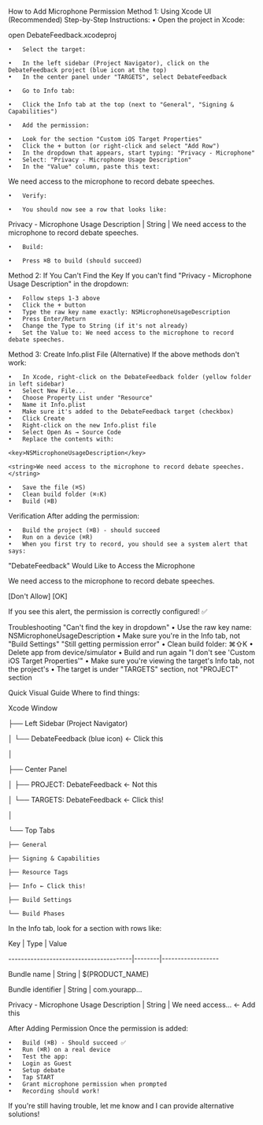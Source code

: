 How to Add Microphone Permission
Method 1: Using Xcode UI (Recommended)
Step-by-Step Instructions:
	•	Open the project in Xcode:

open DebateFeedback.xcodeproj

	•	Select the target:

	•	In the left sidebar (Project Navigator), click on the DebateFeedback project (blue icon at the top)
	•	In the center panel under "TARGETS", select DebateFeedback

	•	Go to Info tab:

	•	Click the Info tab at the top (next to "General", "Signing & Capabilities")

	•	Add the permission:

	•	Look for the section "Custom iOS Target Properties"
	•	Click the + button (or right-click and select "Add Row")
	•	In the dropdown that appears, start typing: "Privacy - Microphone"
	•	Select: "Privacy - Microphone Usage Description"
	•	In the "Value" column, paste this text:

We need access to the microphone to record debate speeches.

	•	Verify:

	•	You should now see a row that looks like:

Privacy - Microphone Usage Description | String | We need access to the microphone to record debate speeches.

	•	Build:

	•	Press ⌘B to build (should succeed)


Method 2: If You Can't Find the Key
If you can't find "Privacy - Microphone Usage Description" in the dropdown:

	•	Follow steps 1-3 above
	•	Click the + button
	•	Type the raw key name exactly: NSMicrophoneUsageDescription
	•	Press Enter/Return
	•	Change the Type to String (if it's not already)
	•	Set the Value to: We need access to the microphone to record debate speeches.


Method 3: Create Info.plist File (Alternative)
If the above methods don't work:

	•	In Xcode, right-click on the DebateFeedback folder (yellow folder in left sidebar)
	•	Select New File...
	•	Choose Property List under "Resource"
	•	Name it Info.plist
	•	Make sure it's added to the DebateFeedback target (checkbox)
	•	Click Create
	•	Right-click on the new Info.plist file
	•	Select Open As → Source Code
	•	Replace the contents with:

<?xml version="1.0" encoding="UTF-8"?>

<!DOCTYPE plist PUBLIC "-//Apple//DTD PLIST 1.0//EN" "http://www.apple.com/DTDs/PropertyList-1.0.dtd">

<plist version="1.0">

<dict>

    <key>NSMicrophoneUsageDescription</key>

    <string>We need access to the microphone to record debate speeches.</string>

</dict>

</plist>

	•	Save the file (⌘S)
	•	Clean build folder (⌘⇧K)
	•	Build (⌘B)


Verification
After adding the permission:

	•	Build the project (⌘B) - should succeed
	•	Run on a device (⌘R)
	•	When you first try to record, you should see a system alert that says:

"DebateFeedback" Would Like to Access the Microphone

We need access to the microphone to record debate speeches.

[Don't Allow]  [OK]

If you see this alert, the permission is correctly configured! ✅


Troubleshooting
"Can't find the key in dropdown"
	•	Use the raw key name: NSMicrophoneUsageDescription
	•	Make sure you're in the Info tab, not "Build Settings"
"Still getting permission error"
	•	Clean build folder: ⌘⇧K
	•	Delete app from device/simulator
	•	Build and run again
"I don't see 'Custom iOS Target Properties'"
	•	Make sure you're viewing the target's Info tab, not the project's
	•	The target is under "TARGETS" section, not "PROJECT" section


Quick Visual Guide
Where to find things:

Xcode Window

├── Left Sidebar (Project Navigator)

│   └── DebateFeedback (blue icon) ← Click this

│

├── Center Panel

│   ├── PROJECT: DebateFeedback ← Not this

│   └── TARGETS: DebateFeedback ← Click this!

│

└── Top Tabs

    ├── General

    ├── Signing & Capabilities

    ├── Resource Tags

    ├── Info ← Click this!

    ├── Build Settings

    └── Build Phases

In the Info tab, look for a section with rows like:

Key                                    | Type   | Value

---------------------------------------|--------|------------------

Bundle name                            | String | $(PRODUCT_NAME)

Bundle identifier                      | String | com.yourapp...

Privacy - Microphone Usage Description | String | We need access...  ← Add this


After Adding Permission
Once the permission is added:

	•	Build (⌘B) - Should succeed ✅
	•	Run (⌘R) on a real device
	•	Test the app:
	•	Login as Guest
	•	Setup debate
	•	Tap START
	•	Grant microphone permission when prompted
	•	Recording should work!



If you're still having trouble, let me know and I can provide alternative solutions!

